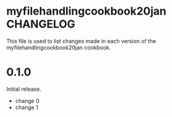 # myfilehandlingcookbook20jan CHANGELOG

This file is used to list changes made in each version of the myfilehandlingcookbook20jan cookbook.

# 0.1.0

Initial release.

- change 0
- change 1

